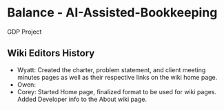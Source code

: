 # Balance - AI-Assisted-Bookkeeping
GDP Project

## Wiki Editors History
* Wyatt: Created the charter, problem statement, and client meeting minutes pages as well as their respective links on the wiki home page. 
* Owen: 
* Corey: Started Home page, finalized format to be used for wiki pages. Added Developer info to the About wiki page.
